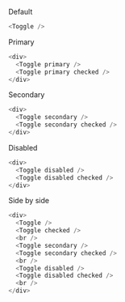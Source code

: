 Default

```js
<Toggle />
```

Primary

```js
<div>
  <Toggle primary />
  <Toggle primary checked />
</div>
```

Secondary

```js
<div>
  <Toggle secondary />
  <Toggle secondary checked />
</div>
```

Disabled

```js
<div>
  <Toggle disabled />
  <Toggle disabled checked />
</div>
```

Side by side

```js
<div>
  <Toggle />
  <Toggle checked />
  <br />
  <Toggle secondary />
  <Toggle secondary checked />
  <br />
  <Toggle disabled />
  <Toggle disabled checked />
  <br />
</div>
```

